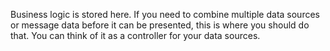 Business logic is stored here. If you need to combine multiple data sources or message data before it can be presented, this is where you should do that. You can think of it as a controller for your data sources.
